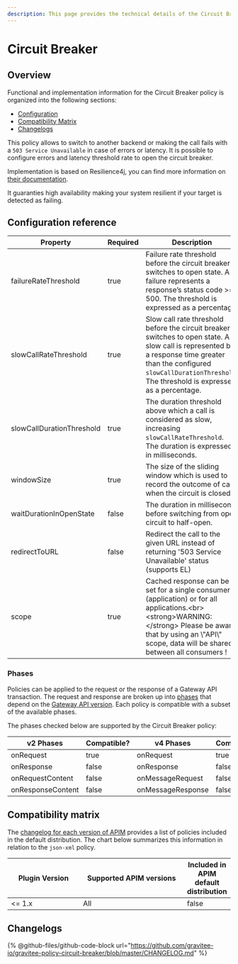 ```yaml
---
description: This page provides the technical details of the Circuit Breaker policy
---
```


# Circuit Breaker

## Overview

Functional and implementation information for the Circuit Breaker policy is organized into the following sections:

* [Configuration](template-policy-rework-structure-3.md#configuration)
* [Compatibility Matrix](template-policy-rework-structure-3.md#compatibility-matrix)
* [Changelogs](template-policy-rework-structure-3.md#changelogs)

This policy allows to switch to another backend or making the call fails with a `503 Service Unavailable` in case of errors or latency. It is possible to configure errors and latency threshold rate to open the circuit breaker.

Implementation is based on Resilience4j, you can find more information on [their documentation](https://resilience4j.readme.io/docs/circuitbreaker).

It guaranties high availability making your system resilient if your target is detected as failing.

## Configuration reference

<table><thead><tr><th>Property</th><th data-type="checkbox">Required</th><th>Description</th><th>Type</th><th>Default</th></tr></thead><tbody><tr><td>failureRateThreshold</td><td>true</td><td>Failure rate threshold before the circuit breaker switches to open state. A failure represents a response’s status code >= 500. The threshold is expressed as a percentage.</td><td>integer (min. 0, max.100)</td><td>50</td></tr><tr><td>slowCallRateThreshold</td><td>true</td><td>Slow call rate threshold before the circuit breaker switches to open state. A slow call is represented by a response time greater than the configured <code>slowCallDurationThreshold</code>. The threshold is expressed as a percentage.</td><td>integer (min. 0, max.100)</td><td>50</td></tr><tr><td>slowCallDurationThreshold</td><td>true</td><td>The duration threshold above which a call is considered as slow, increasing <code>slowCallRateThreshold</code>. The duration is expressed in milliseconds.</td><td>integer (min. 1)</td><td>1000</td></tr><tr><td>windowSize</td><td>true</td><td>The size of the sliding window which is used to record the outcome of calls when the circuit is closed.</td><td>integer (min. 0)</td><td>100</td></tr><tr><td>waitDurationInOpenState</td><td>false</td><td>The duration in millisecond before switching from open circuit to half-open.</td><td>integer (min. 1)</td><td>1000</td></tr><tr><td>redirectToURL</td><td>false</td><td>Redirect the call to the given URL instead of returning '503 Service Unavailable' status (supports EL)</td><td>string</td><td></td></tr><tr><td>scope</td><td>true</td><td>Cached response can be set for a single consumer (application) or for all applications.&#x3C;br>&#x3C;strong>WARNING:&#x3C;/strong> Please be aware that by using an \"API\" scope, data will be shared between all consumers !</td><td>API / APPLICATION</td><td>APPLICATION</td></tr></tbody></table>

### Phases

Policies can be applied to the request or the response of a Gateway API transaction. The request and response are broken up into [phases](./#phases) that depend on the [Gateway API version](../../overview/gravitee-api-definitions-and-execution-engines.md). Each policy is compatible with a subset of the available phases.

The phases checked below are supported by the Circuit Breaker policy:

<table data-full-width="false"><thead><tr><th width="202">v2 Phases</th><th width="139" data-type="checkbox">Compatible?</th><th width="198">v4 Phases</th><th data-type="checkbox">Compatible?</th></tr></thead><tbody><tr><td>onRequest</td><td>true</td><td>onRequest</td><td>true</td></tr><tr><td>onResponse</td><td>false</td><td>onResponse</td><td>false</td></tr><tr><td>onRequestContent</td><td>false</td><td>onMessageRequest</td><td>false</td></tr><tr><td>onResponseContent</td><td>false</td><td>onMessageResponse</td><td>false</td></tr></tbody></table>

## Compatibility matrix

The [changelog for each version of APIM](../../releases-and-changelog/changelog/) provides a list of policies included in the default distribution. The chart below summarizes this information in relation to the `json-xml` policy.

<table data-full-width="false"><thead><tr><th width="161.33333333333331">Plugin Version</th><th width="242">Supported APIM versions</th><th data-type="checkbox">Included in APIM default distribution</th></tr></thead><tbody><tr><td>&#x3C;= 1.x</td><td>All</td><td>false</td></tr></tbody></table>

## Changelogs

{% @github-files/github-code-block url="https://github.com/gravitee-io/gravitee-policy-circuit-breaker/blob/master/CHANGELOG.md" %}
